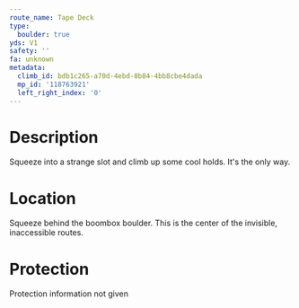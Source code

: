 ```yaml
---
route_name: Tape Deck
type:
  boulder: true
yds: V1
safety: ''
fa: unknown
metadata:
  climb_id: bdb1c265-a70d-4ebd-8b84-4bb8cbe4dada
  mp_id: '118763921'
  left_right_index: '0'
---
```

# Description
Squeeze into a strange slot and climb up some cool holds. It's the only way.

# Location
Squeeze behind the boombox boulder. This is the center of the invisible, inaccessible routes.

# Protection
Protection information not given
